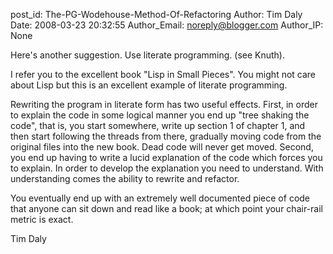 post_id: The-PG-Wodehouse-Method-Of-Refactoring
Author: Tim Daly
Date: 2008-03-23 20:32:55
Author_Email: noreply@blogger.com
Author_IP: None

Here's another suggestion. Use literate programming. (see Knuth).

I refer you to the excellent book "Lisp in Small Pieces".  You might not care
about Lisp but this is an excellent  example of literate programming.

Rewriting the program in literate form has two useful effects. First, in order
to explain the code in some logical manner you end up "tree shaking the code",
that is, you start somewhere, write up section 1 of chapter 1, and then start
following the threads from there, gradually moving code from the original
files into the new book. Dead code will never get moved. Second, you end up
having to write a lucid explanation of the code which forces you to explain.
In order to develop the explanation you need to understand. With understanding
comes the ability to rewrite and refactor.

You eventually end up with an extremely well documented piece of code that
anyone can sit down and read like a book; at which point your chair-rail
metric is exact.

Tim Daly
